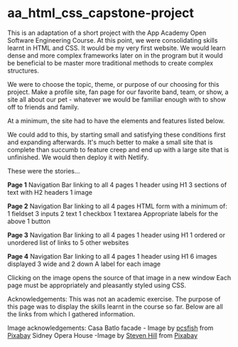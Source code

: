 # aa_html_css_capstone-project
This is an adaptation of a short project with the App Academy Open Software Engineering Course. At this point, we were consolidating skills learnt in HTML and CSS. It would be my very first website. We would learn dense and more complex frameworks later on in the program but it would be beneficial to be master more traditional methods to create complex structures.

We were to choose the topic, theme, or purpose of our choosing for this project. Make a profile site, fan page for our favorite band, team, or show, a site all about our pet - whatever we would be familiar enough with to show off to friends and family.

At a minimum, the site had to have the elements and features listed below.

We could add to this, by starting small and satisfying these conditions first and expanding afterwards. It's much better to make a small site that is complete than succumb to feature creep and end up with a large site that is unfinished. We would then deploy it with Netlify.

These were the stories...

**Page 1**
Navigation Bar linking to all 4 pages
1 header using H1
3 sections of text with H2 headers
1 image

**Page 2**
Navigation Bar linking to all 4 pages
HTML form with a minimum of:
1 fieldset
3 inputs
2 text
1 checkbox
1 textarea
Appropriate labels for the above
1 button

**Page 3**
Navigation Bar linking to all 4 pages
1 header using H1
1 ordered or unordered list of links to 5 other websites

**Page 4**
Navigation Bar linking to all 4 pages
1 header using H1
6 images displayed 3 wide and 2 down
A label for each image

Clicking on the image opens the source of that image in a new window
Each page must be appropriately and pleasantly styled using CSS.

Acknowledgements:
This was not an academic exercise. The purpose of this page was to display the skills learnt in the course so far. Below are all the links from which I gathered information.

Image acknowledgements:
Casa Batlo facade - Image by <a href="https://pixabay.com/users/pcsfish-819312/?utm_source=link-attribution&utm_medium=referral&utm_campaign=image&utm_content=5049236">pcsfish</a> from <a href="https://pixabay.com//?utm_source=link-attribution&utm_medium=referral&utm_campaign=image&utm_content=5049236">Pixabay</a>
Sidney Opera House -Image by <a href="https://pixabay.com/users/mediapr-7187724/?utm_source=link-attribution&utm_medium=referral&utm_campaign=image&utm_content=2981044">Steven Hill</a> from <a href="https://pixabay.com//?utm_source=link-attribution&utm_medium=referral&utm_campaign=image&utm_content=2981044">Pixabay</a>
